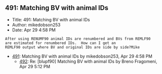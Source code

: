 ## 491: Matching BV with animal IDs

- Title: 491: Matching BV with animal IDs
- Author: mikedobson253
- Date: Apr 29 4:58 PM
```
After using RENUMF90 animal IDs are renumbered and BVs from REMLF90 are estimated for renumbered IDs.  How can I get an
REMLF90 output where BV and original IDs are side by side?Mike
```

- [491](0491.md): Matching BV with animal IDs by mikedobson253, Apr 29 4:58 PM
    - [492](0492.md): Re: [blupf90] Matching BV with animal IDs by Breno Fragomeni, Apr 29 5:12 PM
